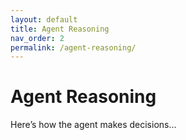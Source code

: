 ```yaml
---
layout: default
title: Agent Reasoning
nav_order: 2
permalink: /agent-reasoning/
---
```


# Agent Reasoning

Here’s how the agent makes decisions...
